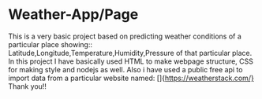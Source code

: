 # Weather-App/Page
This is a very basic project based on predicting weather conditions of a particular place showing::
Latitude,Longitude,Temperature,Humidity,Pressure of that particular place.
In this project I have basically used HTML to make webpage structure, CSS for making style and nodejs as well. Also i have used a public free api to import
data from a particular website named: []{https://weatherstack.com/}
Thank you!!
